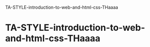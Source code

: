 TA-STYLE-introduction-to-web-and-html-css-THaaaa
# TA-STYLE-introduction-to-web-and-html-css-THaaaa
